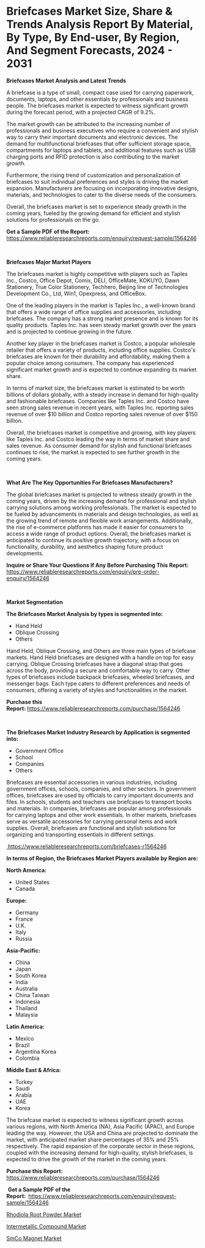 <p><h1>Briefcases Market Size, Share & Trends Analysis Report By Material, By Type, By End-user, By Region, And Segment Forecasts, 2024 - 2031</h1></p><p><strong>Briefcases Market Analysis and Latest Trends</strong></p>
<p><p>A briefcase is a type of small, compact case used for carrying paperwork, documents, laptops, and other essentials by professionals and business people. The briefcases market is expected to witness significant growth during the forecast period, with a projected CAGR of 9.2%.</p><p>The market growth can be attributed to the increasing number of professionals and business executives who require a convenient and stylish way to carry their important documents and electronic devices. The demand for multifunctional briefcases that offer sufficient storage space, compartments for laptops and tablets, and additional features such as USB charging ports and RFID protection is also contributing to the market growth.</p><p>Furthermore, the rising trend of customization and personalization of briefcases to suit individual preferences and styles is driving the market expansion. Manufacturers are focusing on incorporating innovative designs, materials, and technologies to cater to the diverse needs of the consumers.</p><p>Overall, the briefcases market is set to experience steady growth in the coming years, fueled by the growing demand for efficient and stylish solutions for professionals on the go.</p></p>
<p><strong>Get a Sample PDF of the Report:&nbsp;</strong> <a href="https://www.reliableresearchreports.com/enquiry/request-sample/1564246">https://www.reliableresearchreports.com/enquiry/request-sample/1564246</a></p>
<p>&nbsp;</p>
<p><strong>Briefcases Major Market Players</strong></p>
<p><p>The briefcases market is highly competitive with players such as Taples Inc., Costco, Office Depot, Comix, DELI, OfficeMate, KOKUYO, Dawn Stationery, True Color Stationery, Techhero, Beijing line of Technologies Development Co., Ltd, Win1, Opexpress, and OfficeBox. </p><p>One of the leading players in the market is Taples Inc., a well-known brand that offers a wide range of office supplies and accessories, including briefcases. The company has a strong market presence and is known for its quality products. Taples Inc. has seen steady market growth over the years and is projected to continue growing in the future.</p><p>Another key player in the briefcases market is Costco, a popular wholesale retailer that offers a variety of products, including office supplies. Costco's briefcases are known for their durability and affordability, making them a popular choice among consumers. The company has experienced significant market growth and is expected to continue expanding its market share.</p><p>In terms of market size, the briefcases market is estimated to be worth billions of dollars globally, with a steady increase in demand for high-quality and fashionable briefcases. Companies like Taples Inc. and Costco have seen strong sales revenue in recent years, with Taples Inc. reporting sales revenue of over $10 billion and Costco reporting sales revenue of over $150 billion.</p><p>Overall, the briefcases market is competitive and growing, with key players like Taples Inc. and Costco leading the way in terms of market share and sales revenue. As consumer demand for stylish and functional briefcases continues to rise, the market is expected to see further growth in the coming years.</p></p>
<p>&nbsp;</p>
<p><strong>What Are The Key Opportunities For Briefcases Manufacturers?</strong></p>
<p><p>The global briefcases market is projected to witness steady growth in the coming years, driven by the increasing demand for professional and stylish carrying solutions among working professionals. The market is expected to be fueled by advancements in materials and design technologies, as well as the growing trend of remote and flexible work arrangements. Additionally, the rise of e-commerce platforms has made it easier for consumers to access a wide range of product options. Overall, the briefcases market is anticipated to continue its positive growth trajectory, with a focus on functionality, durability, and aesthetics shaping future product developments.</p></p>
<p><strong>Inquire or Share Your Questions If Any Before Purchasing This Report:</strong> <a href="https://www.reliableresearchreports.com/enquiry/pre-order-enquiry/1564246">https://www.reliableresearchreports.com/enquiry/pre-order-enquiry/1564246</a></p>
<p>&nbsp;</p>
<p><strong>Market Segmentation</strong></p>
<p><strong>The Briefcases Market Analysis by types is segmented into:</strong></p>
<p><ul><li>Hand Held</li><li>Oblique Crossing</li><li>Others</li></ul></p>
<p><p>Hand Held, Oblique Crossing, and Others are three main types of briefcase markets. Hand Held briefcases are designed with a handle on top for easy carrying. Oblique Crossing briefcases have a diagonal strap that goes across the body, providing a secure and comfortable way to carry. Other types of briefcases include backpack briefcases, wheeled briefcases, and messenger bags. Each type caters to different preferences and needs of consumers, offering a variety of styles and functionalities in the market.</p></p>
<p><strong>Purchase this Report:&nbsp;</strong><a href="https://www.reliableresearchreports.com/purchase/1564246">https://www.reliableresearchreports.com/purchase/1564246</a></p>
<p>&nbsp;</p>
<p><strong>The Briefcases Market Industry Research by Application is segmented into:</strong></p>
<p><ul><li>Government Office</li><li>School</li><li>Companies</li><li>Others</li></ul></p>
<p><p>Briefcases are essential accessories in various industries, including government offices, schools, companies, and other sectors. In government offices, briefcases are used by officials to carry important documents and files. In schools, students and teachers use briefcases to transport books and materials. In companies, briefcases are popular among professionals for carrying laptops and other work essentials. In other markets, briefcases serve as versatile accessories for carrying personal items and work supplies. Overall, briefcases are functional and stylish solutions for organizing and transporting essentials in different settings.</p></p>
<p><a href="https://www.reliableresearchreports.com/briefcases-r1564246">&nbsp;https://www.reliableresearchreports.com/briefcases-r1564246</a></p>
<p><strong>In terms of Region, the Briefcases Market Players available by Region are:</strong></p>
<p>
    <p> <strong> North America: </strong>
        <ul>
            <li>United States</li>
            <li>Canada</li>
        </ul>
        </p> 
    <p> <strong> Europe: </strong>
        <ul>
            <li>Germany</li>
            <li>France</li>
            <li>U.K.</li>
            <li>Italy</li>
            <li>Russia</li>
        </ul>
        </p> 
    <p> <strong> Asia-Pacific: </strong>
        <ul>
            <li>China</li>
            <li>Japan</li>
            <li>South Korea</li>
            <li>India</li>
            <li>Australia</li>
            <li>China Taiwan</li>
            <li>Indonesia</li>
            <li>Thailand</li>
            <li>Malaysia</li>
        </ul>
        </p> 
    <p> <strong> Latin America: </strong>
        <ul>
            <li>Mexico</li>
            <li>Brazil</li>
            <li>Argentina Korea</li>
            <li>Colombia</li>
        </ul>
        </p> 
    <p> <strong> Middle East & Africa: </strong>
        <ul>
            <li>Turkey</li>
            <li>Saudi</li>
            <li>Arabia</li>
            <li>UAE</li>
            <li>Korea</li>
        </ul>
    </p>
    </p>
<p><p>The briefcase market is expected to witness significant growth across various regions, with North America (NA), Asia Pacific (APAC), and Europe leading the way. However, the USA and China are projected to dominate the market, with anticipated market share percentages of 35% and 25% respectively. The rapid expansion of the corporate sector in these regions, coupled with the increasing demand for high-quality, stylish briefcases, is expected to drive the growth of the market in the coming years.</p></p>
<p><strong>Purchase this Report: </strong><a href="https://www.reliableresearchreports.com/purchase/1564246">https://www.reliableresearchreports.com/purchase/1564246</a></p>
<p>&nbsp;<strong>Get a Sample PDF of the Report:&nbsp;&nbsp;</strong><a href="https://www.reliableresearchreports.com/enquiry/request-sample/1564246">https://www.reliableresearchreports.com/enquiry/request-sample/1564246</a></p>
<p><strong></strong></p>
<p><p><a href="https://medium.com/@billyrice626/rhodiola-root-powder-market-share-and-new-trends-analysis-by-its-type-application-end-use-and-8e40c333bea7">Rhodiola Root Powder Market</a></p><p><a href="https://medium.com/@felipestehr/intermetallic-compound-industry-analysis-report-its-market-size-growing-with-a-cagr-of-12-8-fd4ccf660f60">Intermetallic Compound Market</a></p><p><a href="https://medium.com/@babymorar/smco-magnet-market-share-market-analysis-growth-trends-forecasts-for-period-from-2024-c0ffb5918cc8">SmCo Magnet Market</a></p></p>